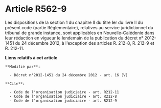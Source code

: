 # Article R562-9

Les dispositions de la section 1 du chapitre II du titre Ier du livre II du présent code (partie Réglementaire), relatives au
service juridictionnel du tribunal de grande instance, sont applicables en  Nouvelle-Calédonie dans leur rédaction en vigueur
le lendemain de la publication du décret n° 2012-1451 du 24 décembre 2012, à l'exception des articles R. 212-8, R. 212-9 et
R. 212-11.

**Liens relatifs à cet article**

	**Modifié par**:

	  - Décret n°2012-1451 du 24 décembre 2012 - art. 16 (V)

	**Cite**:

	  - Code de l'organisation judiciaire - art. R212-11
	  - Code de l'organisation judiciaire - art. R212-8
	  - Code de l'organisation judiciaire - art. R212-9
